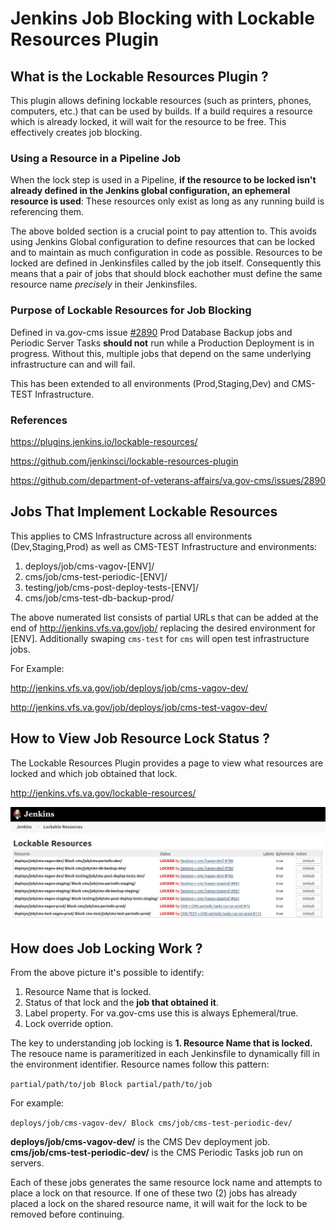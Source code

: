 # Jenkins Job Blocking with Lockable Resources Plugin

## What is the Lockable Resources Plugin ?

This plugin allows defining lockable resources (such as printers, phones, computers, etc.) that can be used by builds. If a build requires a resource which is already locked, it will wait for the resource to be free. This effectively creates job blocking.

### Using a Resource in a Pipeline Job

When the lock step is used in a Pipeline, **if the resource to be locked isn't already defined in the Jenkins global configuration, an ephemeral resource is used**: These resources only exist as long as any running build is referencing them.

The above bolded section is a crucial point to pay attention to. This avoids using Jenkins Global configuration to define resources that can be locked and to maintain as much configuration in code as possible. Resources to be locked are defined in Jenkinsfiles called by the job itself. Consequently this means that a pair of jobs that should block eachother must define the same resource name *precisely* in their Jenkinsfiles.

### Purpose of Lockable Resources for Job Blocking

Defined in va.gov-cms issue [#2890](https://github.com/department-of-veterans-affairs/va.gov-cms/issues/2890) Prod Database Backup jobs and Periodic Server Tasks **should not** run while a Production Deployment is in progress. Without this, multiple jobs that depend on the same underlying infrastructure can and will fail.

This has been extended to all environments (Prod,Staging,Dev) and CMS-TEST Infrastructure.

### References

https://plugins.jenkins.io/lockable-resources/

https://github.com/jenkinsci/lockable-resources-plugin

https://github.com/department-of-veterans-affairs/va.gov-cms/issues/2890

## Jobs That Implement Lockable Resources

This applies to CMS Infrastructure across all environments (Dev,Staging,Prod) as well as CMS-TEST Infrastructure and environments:

1. deploys/job/cms-vagov-[ENV]/
1. cms/job/cms-test-periodic-[ENV]/
1. testing/job/cms-post-deploy-tests-[ENV]/
1. cms/job/cms-test-db-backup-prod/

The above numerated list consists of partial URLs that can be added at the end of http://jenkins.vfs.va.gov/job/ replacing the desired environment for [ENV]. Additionally swaping `cms-test` for `cms` will open test infrastructure jobs.

For Example:

http://jenkins.vfs.va.gov/job/deploys/job/cms-vagov-dev/

http://jenkins.vfs.va.gov/job/deploys/job/cms-test-vagov-dev/


## How to View Job Resource Lock Status ?

The Lockable Resources Plugin provides a page to view what resources are locked and which job obtained that lock.

http://jenkins.vfs.va.gov/lockable-resources/

![Jenkins Lockable Resource Page](../images/jenkins-lockable-resources.jpg)

## How does Job Locking Work ?

From the above picture it's possible to identify:
1. Resource Name that is locked.
1. Status of that lock and the **job that obtained it**.
1. Label property. For va.gov-cms use this is always Ephemeral/true.
1. Lock override option.

The key to understanding job locking is **1. Resource Name that is locked.** The resouce name is parameritized in each Jenkinsfile to dynamically fill in the environment identifier. Resource names follow this pattern:

`partial/path/to/job Block partial/path/to/job`

For example:

`deploys/job/cms-vagov-dev/ Block cms/job/cms-test-periodic-dev/`

**deploys/job/cms-vagov-dev/** is the CMS Dev deployment job.
**cms/job/cms-test-periodic-dev/** is the CMS Periodic Tasks job run on servers.

Each of these jobs generates the same resource lock name and attempts to place a lock on that resource. If one of these two (2) jobs has already placed a lock on the shared resource name, it will wait for the lock to be removed before continuing.
